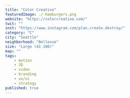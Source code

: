 ```yaml
---
title: "Color Creative"
featuredImage: ./-hamburgers.png
website: "https://colorcreative.com/"
twit: ""
inst: "https://www.instagram.com/plan.create.destroy/"
category: "C"
city: "Seattle"
neighborhood: "Bellevue"
size: "Large (41-100)"
map: ""
tags:
    - motion
    - 3D
    - video
    - branding
    - ux/ui
    - strategy
published: true
---
```




